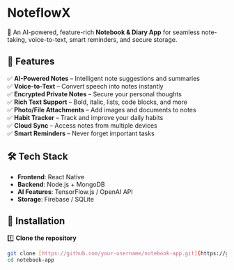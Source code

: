 #  NoteflowX

🚀 An AI-powered, feature-rich **Notebook & Diary App** for seamless note-taking, voice-to-text, smart reminders, and secure storage.

## 🌟 Features

✅ **AI-Powered Notes** – Intelligent note suggestions and summaries  
✅ **Voice-to-Text** – Convert speech into notes instantly  
✅ **Encrypted Private Notes** – Secure your personal thoughts  
✅ **Rich Text Support** – Bold, italic, lists, code blocks, and more  
✅ **Photo/File Attachments** – Add images and documents to notes  
✅ **Habit Tracker** – Track and improve your daily habits  
✅ **Cloud Sync** – Access notes from multiple devices  
✅ **Smart Reminders** – Never forget important tasks  

## 🛠️ Tech Stack

- **Frontend**: React Native  
- **Backend**: Node.js + MongoDB  
- **AI Features**: TensorFlow.js / OpenAI API  
- **Storage**: Firebase / SQLite  

## 🚀 Installation

1️⃣ **Clone the repository**  
```sh
git clone [https://github.com/your-username/notebook-app.git](https://github.com/Codewithajoydas/NoteflowX.git)
cd notebook-app
